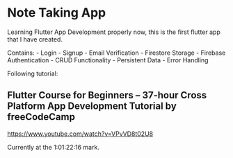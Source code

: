 # Note Taking App
Learning Flutter App Development properly now, this is the first flutter app that I have created. 

Contains: 
    - Login 
    - Signup 
    - Email Verification 
    - Firestore Storage 
    - Firebase Authentication 
    - CRUD Functionality 
    - Persistent Data
    - Error Handling 

Following tutorial: 
## Flutter Course for Beginners – 37-hour Cross Platform App Development Tutorial by freeCodeCamp
https://www.youtube.com/watch?v=VPvVD8t02U8

Currently at the 1:01:22:16 mark.